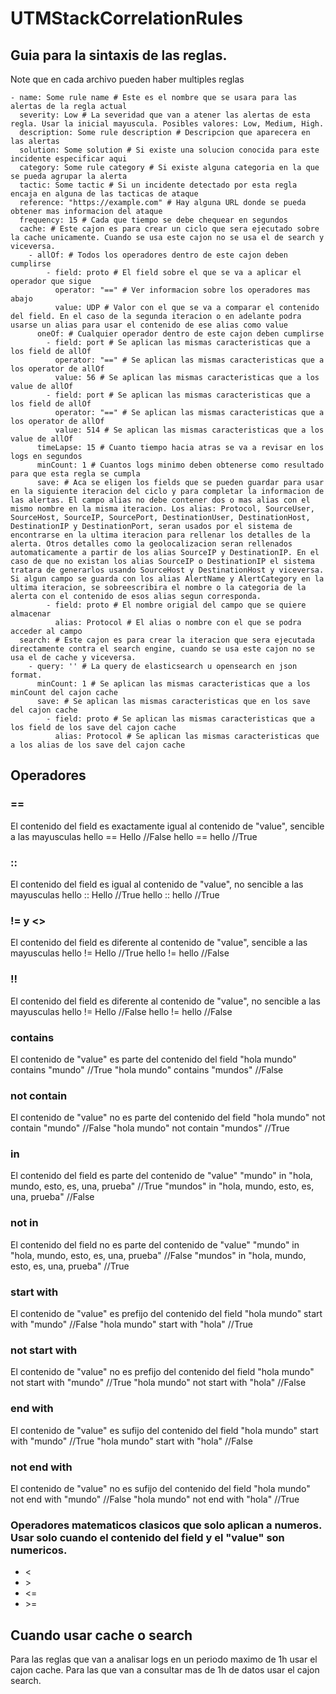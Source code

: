 # UTMStackCorrelationRules

## Guia para la sintaxis de las reglas.
Note que en cada archivo pueden haber multiples reglas
~~~
- name: Some rule name # Este es el nombre que se usara para las alertas de la regla actual
  severity: Low # La severidad que van a atener las alertas de esta regla. Usar la inicial mayuscula. Posibles valores: Low, Medium, High.
  description: Some rule description # Descripcion que aparecera en las alertas
  solution: Some solution # Si existe una solucion conocida para este incidente especificar aqui
  category: Some rule category # Si existe alguna categoria en la que se pueda agrupar la alerta
  tactic: Some tactic # Si un incidente detectado por esta regla encaja en alguna de las tacticas de ataque
  reference: "https://example.com" # Hay alguna URL donde se pueda obtener mas informacion del ataque
  frequency: 15 # Cada que tiempo se debe chequear en segundos
  cache: # Este cajon es para crear un ciclo que sera ejecutado sobre la cache unicamente. Cuando se usa este cajon no se usa el de search y viceversa.
    - allOf: # Todos los operadores dentro de este cajon deben cumplirse
        - field: proto # El field sobre el que se va a aplicar el operador que sigue
          operator: "==" # Ver informacion sobre los operadores mas abajo
          value: UDP # Valor con el que se va a comparar el contenido del field. En el caso de la segunda iteracion o en adelante podra usarse un alias para usar el contenido de ese alias como value
      oneOf: # Cualquier operador dentro de este cajon deben cumplirse
        - field: port # Se aplican las mismas caracteristicas que a los field de allOf
          operator: "==" # Se aplican las mismas caracteristicas que a los operator de allOf
          value: 56 # Se aplican las mismas caracteristicas que a los value de allOf
        - field: port # Se aplican las mismas caracteristicas que a los field de allOf
          operator: "==" # Se aplican las mismas caracteristicas que a los operator de allOf
          value: 514 # Se aplican las mismas caracteristicas que a los value de allOf
      timeLapse: 15 # Cuanto tiempo hacia atras se va a revisar en los logs en segundos
      minCount: 1 # Cuantos logs minimo deben obtenerse como resultado para que esta regla se cumpla
      save: # Aca se eligen los fields que se pueden guardar para usar en la siguiente iteracion del ciclo y para completar la informacion de las alertas. El campo alias no debe contener dos o mas alias con el mismo nombre en la misma iteracion. Los alias: Protocol, SourceUser, SourceHost, SourceIP, SourcePort, DestinationUser, DestinationHost, DestinationIP y DestinationPort, seran usados por el sistema de encontrarse en la ultima iteracion para rellenar los detalles de la alerta. Otros detalles como la geolocalizacion seran rellenados automaticamente a partir de los alias SourceIP y DestinationIP. En el caso de que no existan los alias SourceIP o DestinationIP el sistema tratara de generarlos usando SourceHost y DestinationHost y viceversa. Si algun campo se guarda con los alias AlertName y AlertCategory en la ultima iteracion, se sobreescribira el nombre o la categoria de la alerta con el contenido de esos alias segun corresponda.
        - field: proto # El nombre origial del campo que se quiere almacenar
          alias: Protocol # El alias o nombre con el que se podra acceder al campo
  search: # Este cajon es para crear la iteracion que sera ejecutada directamente contra el search engine, cuando se usa este cajon no se usa el de cache y viceversa.
    - query: '' # La query de elasticsearch u opensearch en json format.
      minCount: 1 # Se aplican las mismas caracteristicas que a los minCount del cajon cache
      save: # Se aplican las mismas caracteristicas que en los save del cajon cache
        - field: proto # Se aplican las mismas caracteristicas que a los field de los save del cajon cache
          alias: Protocol # Se aplican las mismas caracteristicas que a los alias de los save del cajon cache
~~~
## Operadores
### ==
El contenido del field es exactamente igual al contenido de "value", sencible a las mayusculas
hello == Hello //False
hello == hello //True

### ::
El contenido del field es igual al contenido de "value", no sencible a las mayusculas
hello :: Hello //True
hello :: hello //True

### != y <>
El contenido del field es diferente al contenido de "value", sencible a las mayusculas
hello != Hello //True
hello != hello //False

### !!
El contenido del field es diferente al contenido de "value", no sencible a las mayusculas
hello != Hello //False
hello != hello //False

### contains
El contenido de "value" es parte del contenido del field
"hola mundo" contains "mundo" //True
"hola mundo" contains "mundos" //False

### not contain
El contenido de "value" no es parte del contenido del field
"hola mundo" not contain "mundo" //False
"hola mundo" not contain "mundos" //True

### in
El contenido del field es parte del contenido de "value"
"mundo" in "hola, mundo, esto, es, una, prueba" //True
"mundos" in "hola, mundo, esto, es, una, prueba" //False

### not in
El contenido del field no es parte del contenido de "value"
"mundo" in "hola, mundo, esto, es, una, prueba" //False
"mundos" in "hola, mundo, esto, es, una, prueba" //True

### start with
El contenido de "value" es prefijo del contenido del field
"hola mundo" start with "mundo" //False
"hola mundo" start with "hola" //True

### not start with
El contenido de "value" no es prefijo del contenido del field
"hola mundo" not start with "mundo" //True
"hola mundo" not start with "hola" //False

### end with
El contenido de "value" es sufijo del contenido del field
"hola mundo" start with "mundo" //True
"hola mundo" start with "hola" //False

### not end with
El contenido de "value" no es sufijo del contenido del field
"hola mundo" not end with "mundo" //False
"hola mundo" not end with "hola" //True

### Operadores matematicos clasicos que solo aplican a numeros. Usar solo cuando el contenido del field y el "value" son numericos.
* <
* \>
* <=
* \>=

## Cuando usar cache o search
Para las reglas que van a analisar logs en un periodo maximo de 1h usar el cajon cache. Para las que van a consultar mas de 1h de datos usar el cajon search.
